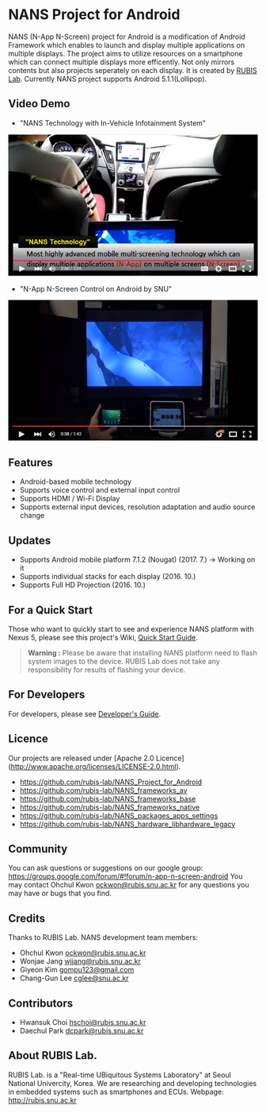 # NANS Project for Android
NANS (N-App N-Screen) project for Android is a modification of Android Framework which enables to launch and display multiple applications on multiple displays. The project aims to utilize resources on a smartphone which can connect multiple displays more efficently. Not only mirrors contents but also projects seperately on each display. It is created by [RUBIS Lab](http://rubis.snu.ac.kr/researches?csrl=25780).
Currently NANS project supports Android 5.1.1(Lollipop). 

## Video Demo
- "NANS Technology with In-Vehicle Infotainment System"

[![Video Demo](https://github.com/rubis-lab/images/blob/NANS/NANS.Technology.with.In-Vehicle.Infotainment.System.PNG)](https://youtu.be/KTYCjc8aoMU "NANS Technology with In-Vehicle Infotainment System")

- "N-App N-Screen Control on Android by SNU"

[![Video Demo](https://github.com/rubis-lab/images/blob/NANS/N-App.N-Screen.Control.on.Android.PNG)](https://youtu.be/Y-TmMn7kuhU "N-App N-Screen Control on Android by SNU")

## Features
- Android-based mobile technology
- Supports voice control and external input control
- Supports HDMI / Wi-Fi Display
- Supports external input devices, resolution adaptation and audio source change

## Updates
- Supports Android mobile platform 7.1.2 (Nougat) (2017. 7.) → Working on it
- Supports individual stacks for each display (2016. 10.)
- Supports Full HD Projection (2016. 10.)


## For a Quick Start
Those who want to quickly start to see and experience NANS platform with Nexus 5, please see this project's Wiki, [Quick Start Guide](https://github.com/rubis-lab/NANS_Project_for_Android/wiki/0.-Quick-Start-Guide).

> **Warning :** Please be aware that installing NANS platform need to flash system images to the device. 
> RUBIS Lab does not take any responsibility for results of flashing your device. 

## For Developers
For developers, please see [Developer's Guide](https://github.com/rubis-lab/NANS_Project_for_Android/wiki/Developer's-Guide).

## Licence
Our projects are released under [Apache 2.0 Licence] (http://www.apache.org/licenses/LICENSE-2.0.html).
* https://github.com/rubis-lab/NANS_Project_for_Android 
* https://github.com/rubis-lab/NANS_frameworks_av
* https://github.com/rubis-lab/NANS_frameworks_base
* https://github.com/rubis-lab/NANS_frameworks_native
* https://github.com/rubis-lab/NANS_packages_apps_settings
* https://github.com/rubis-lab/NANS_hardware_libhardware_legacy

## Community
You can ask questions or suggestions on our google group: 
https://groups.google.com/forum/#!forum/n-app-n-screen-android
You may contact Ohchul Kwon <ockwon@rubis.snu.ac.kr> for any questions you may have or bugs that you find.

## Credits
Thanks to RUBIS Lab. NANS development team members:
- Ohchul Kwon <ockwon@rubis.snu.ac.kr>
- Wonjae Jang <wjjang@rubis.snu.ac.kr>
- Giyeon Kim <gompu123@gmail.com>
- Chang-Gun Lee <cglee@snu.ac.kr>

## Contributors
- Hwansuk Choi <hschoi@rubis.snu.ac.kr>
- Daechul Park <dcpark@rubis.snu.ac.kr>

## About RUBIS Lab.
RUBIS Lab. is a "Real-time UBiquitous Systems Laboratory" at Seoul National Univercity, Korea.
We are researching and developing technologies in embedded systems such as smartphones and ECUs.
Webpage: http://rubis.snu.ac.kr
